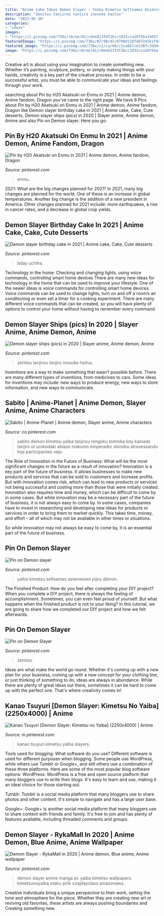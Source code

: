```yaml
---
title: "Anime Cake Ideas Demon Slayer - Yaiba Kimetsu Seltsames Asienreisen Jojos Dämon"
description: "Zenitsu tanjirou tanjiro inosuke haitus"
date: "2023-05-10"
categories:
- "ideas"
images:
- "https://i.pinimg.com/736x/c0/ee/81/c0ee813fdf2bcc1832cca20756a19437.jpg"
featuredImage: "https://i.pinimg.com/736x/07/90/d1/0790d118f4b7241b1f9c3da2153e75d2.jpg"
featured_image: "https://i.pinimg.com/736x/c2/ca/66/c2ca667ce138fc3dd4c3f276d5cb7dc0.jpg"
image: "https://i.pinimg.com/736x/c0/ee/81/c0ee813fdf2bcc1832cca20756a19437.jpg"
---
```



Creative art is about using your imagination to create something new. Whether it’s painting, sculpture, pottery, or simply making things with your hands, creativity is a key part of the creative process. In order to be a successful artist, you must be able to communicate your ideas and feelings through your work.

	

		
searching about Pin by H20 Akatsuki on Enmu in 2021 | Anime demon, Anime fandom, Dragon you've came to the right page. We have 8 Pics about Pin by H20 Akatsuki on Enmu in 2021 | Anime demon, Anime fandom, Dragon like Demon slayer birthday cake in 2021 | Anime cake, Cake, Cute desserts, Demon slayer ships (pics) in 2020 | Slayer anime, Anime demon, Anime and also Pin on Demon slayer. Here you go:
		
    
## Pin By H20 Akatsuki On Enmu In 2021 | Anime Demon, Anime Fandom, Dragon

<img loading=lazy src="https://i.pinimg.com/736x/e2/c0/a4/e2c0a4e2b372904e6a32d91d73ff5a9c.jpg" onerror="this.onerror=null;this.src='https://tse4.mm.bing.net/th?id=OIP._CSDUXg-nwPLZoJdsHmC5AHaK6&amp;pid=15.1';" alt="Pin by H20 Akatsuki on Enmu in 2021 | Anime demon, Anime fandom, Dragon">

_Source: pinterest.com_

>enmu. 

	

2021: What are the big changes planned for 2021?
In 2021, many big changes are planned for the world. One of these is an increase in global temperatures. Another big change is the addition of a new president in America. Other changes planned for 2021 include: more earthquakes, a rise in cancer rates, and a decrease in global crop yields.

    
## Demon Slayer Birthday Cake In 2021 | Anime Cake, Cake, Cute Desserts

<img loading=lazy src="https://i.pinimg.com/736x/6a/83/96/6a83964acae016c871472b49a1071b25.jpg" onerror="this.onerror=null;this.src='https://tse2.mm.bing.net/th?id=OIP.0yWeO5zfktg6T51Mb3pUCwHaMb&amp;pid=15.1';" alt="Demon slayer birthday cake in 2021 | Anime cake, Cake, Cute desserts">

_Source: pinterest.com_

>bday uchiha. 

	

Technology in the home: Checking and changing lights, using voice commands, controlling smart home devices
There are many new ideas for technology in the home that can be used to improve your lifestyle. One of the newer ideas is voice commands for controlling smart home devices. Voice commands can be used to change lights, turn on and off a room’s air conditioning or even set a timer for a cooking experiment. There are many different voice commands that can be created, so you will have plenty of options to control your home without having to remember every command.

    
## Demon Slayer Ships (pics) In 2020 | Slayer Anime, Anime Demon, Anime

<img loading=lazy src="https://i.pinimg.com/736x/16/04/f5/1604f53608635347273b8cf2947dc07c.jpg" onerror="this.onerror=null;this.src='https://tse3.mm.bing.net/th?id=OIP.1wUnpqyEieX9dq4Ad8K1ngHaML&amp;pid=15.1';" alt="Demon slayer ships (pics) in 2020 | Slayer anime, Anime demon, Anime">

_Source: pinterest.com_

>zenitsu tanjirou tanjiro inosuke haitus. 

	

Inventions are a way to make something that wasn't possible before. There are many different types of inventions, from medicines to cars. Some ideas for inventions may include: new ways to produce energy, new ways to store information, and new ways to communicate.

    
## Sabito | Anime-Planet | Anime Demon, Slayer Anime, Anime Characters

<img loading=lazy src="https://i.pinimg.com/736x/c0/ee/81/c0ee813fdf2bcc1832cca20756a19437.jpg" onerror="this.onerror=null;this.src='https://tse4.mm.bing.net/th?id=OIP.poe8DD3sB8biDLR6i4yfAAAAAA&amp;pid=15.1';" alt="Sabito | Anime-Planet | Anime demon, Slayer anime, Anime characters">

_Source: co.pinterest.com_

>sabito demon kimetsu yaiba tanjirou rengoku tomioka kny kamado tanjiro ot urokodaki ablaze makomo emperador shinobu atravessando hqs participantes vejo. 

	

The Role of Innovation in the Future of Business: What will be the most significant changes in the future as a result of innovation?
Innovation is a key part of the future of business. It allows businesses to make new products and services that can be sold to customers and increase profits. But with innovation comes risk, which can lead to new products or services not being successful and costing more than those that were initially created. Innovation also requires time and money, which can be difficult to come by in some cases.
But while innovation may be a necessary part of the future of business, it is not always easy to come by. In some cases, companies have to invest in researching and developing new ideas for products or services in order to bring them to market quickly. This takes time, money, and effort – all of which may not be available in other times or situations.

So while innovation may not always be easy to come by, it is an essential part of the future of business.

    
## Pin On Demon Slayer

<img loading=lazy src="https://i.pinimg.com/736x/07/90/d1/0790d118f4b7241b1f9c3da2153e75d2.jpg" onerror="this.onerror=null;this.src='https://tse2.mm.bing.net/th?id=OIP.iHRXpTxcJIb-4SO9jZ8SlgAAAA&amp;pid=15.1';" alt="Pin on Demon slayer">

_Source: pinterest.com_

>yaiba kimetsu seltsames asienreisen jojos dämon. 

	

The Finished Product: How do you feel after completing your DIY project?
When you complete a DIY project, there is always the feeling of accomplishment. Sometimes, you can even feel proud of yourself. But what happens when the finished product is not to your liking? In this tutorial, we are going to share how we completed our DIY project and how we felt afterwards.

    
## Pin On Demon Slayer

<img loading=lazy src="https://i.pinimg.com/736x/fd/2f/a9/fd2fa946e056aa70c252b438aa1a2756.jpg" onerror="this.onerror=null;this.src='https://tse4.mm.bing.net/th?id=OIP.io6u13_ZsjtnHCbsD3Ok1wHaHa&amp;pid=15.1';" alt="Pin on Demon Slayer">

_Source: pinterest.com_

>zenitsu. 

	

Ideas are what make the world go round. Whether it's coming up with a new plan for your business, coming up with a new concept for your clothing line, or just thinking of something to do, ideas are always in abundance. While there are plenty of great ideas out there, sometimes it can be hard to come up with the perfect one. That's where creativity comes in!

    
## Kanao Tsuyuri [Demon Slayer: Kimetsu No Yaiba] (2250x4000) | Anime

<img loading=lazy src="https://i.pinimg.com/736x/c2/ca/66/c2ca667ce138fc3dd4c3f276d5cb7dc0.jpg" onerror="this.onerror=null;this.src='https://tse2.mm.bing.net/th?id=OIP.dKesdH72Ji0BuToUBEqc5gHaNK&amp;pid=15.1';" alt="Kanao Tsuyuri [Demon Slayer: Kimetsu no Yaiba] (2250x4000) | Anime">

_Source: in.pinterest.com_

>kanao tsuyuri kimetsu yaiba slayers. 

	

Tools used for blogging: What software do you use?
Different software is used for different purposes when blogging. Some people use WordPress, while others use Tumblr or Google+, and still others use a combination of these three platforms. Here are some of the most popular blog software options: 
WordPress: WordPress is a free and open source platform that many bloggers use to write their blogs. It's easy to learn and use, making it an ideal choice for those starting out. 

Tumblr: Tumblr is a social media platform that many bloggers use to share photos and other content. It's simple to navigate and has a large user base. 

Google+: Google+ is another social media platform that many bloggers use to share content with friends and family. It's free to join and has plenty of features available, including threaded comments and groups.

    
## Demon Slayer - RykaMall In 2020 | Anime Demon, Blue Anime, Anime Wallpaper

<img loading=lazy src="https://i.pinimg.com/736x/9c/c3/9c/9cc39cd9dbb0d9be979aa1de030c82fa.jpg" onerror="this.onerror=null;this.src='https://tse2.mm.bing.net/th?id=OIP.ib04IQm4WAsCbUIUmrypjQHaNK&amp;pid=15.1';" alt="Demon Slayer - RykaMall in 2020 | Anime demon, Blue anime, Anime wallpaper">

_Source: pinterest.com_

>demon slayer anime manga pc yaiba kimetsu wallpapers kimetsunoyaiba otaku pink cosplayclass amazonaws. 

	

Creative individuals bring a unique perspective to their work, setting the tone and atmosphere for the piece. Whether they are creating new art or reviving old favorites, these artists are always pushing boundaries and Creating something new.

